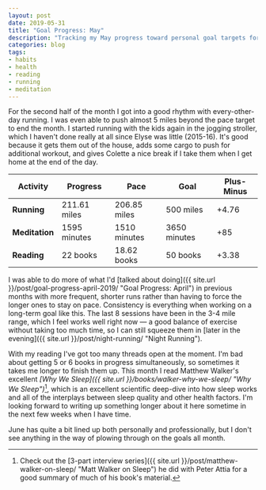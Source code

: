 ```yaml
---
layout: post
date: 2019-05-31
title: "Goal Progress: May"
description: "Tracking my May progress toward personal goal targets for the year."
categories: blog
tags:
- habits
- health
- reading
- running
- meditation
---
```


For the second half of the month I got into a good rhythm with every-other-day running. I was even able to push almost 5 miles beyond the pace target to end the month. I started running with the kids again in the jogging stroller, which I haven't done really at all since Elyse was little (2015-16). It's good because it gets them out of the house, adds some cargo to push for additional workout, and gives Colette a nice break if I take them when I get home at the end of the day.

| Activity       | Progress     | Pace         | Goal         | Plus-Minus                       |
|----------------|--------------|--------------|--------------|----------------------------------|
| **Running**    | 211.61 miles | 206.85 miles | 500 miles    | <span class="green">+4.76</span> |
| **Meditation** | 1595 minutes | 1510 minutes | 3650 minutes | <span class="green">+85</span>   |
| **Reading**    | 22 books     | 18.62 books  | 50 books     | <span class="green">+3.38</span> |

I was able to do more of what I'd [talked about doing]({{ site.url }}/post/goal-progress-april-2019/ "Goal Progress: April") in previous months with more frequent, shorter runs rather than having to force the longer ones to stay on pace. Consistency is everything when working on a long-term goal like this. The last 8 sessions have been in the 3-4 mile range, which I feel works well right now — a good balance of exercise without taking too much time, so I can still squeeze them in [later in the evening]({{ site.url }}/post/night-running/ "Night Running").

With my reading I've got too many threads open at the moment. I'm bad about getting 5 or 6 books in progress simultaneously, so sometimes it takes me longer to finish them up. This month I read Matthew Walker's excellent _[Why We Sleep]({{ site.url }}/books/walker-why-we-sleep/ "Why We Sleep")_[^mattwalker], which is an excellent scientific deep-dive into how sleep works and all of the interplays between sleep quality and other health factors. I'm looking forward to writing up something longer about it here sometime in the next few weeks when I have time.

June has quite a bit lined up both personally and professionally, but I don't see anything in the way of plowing through on the goals all month.

[^mattwalker]: Check out the [3-part interview series]({{ site.url }}/post/matthew-walker-on-sleep/ "Matt Walker on Sleep") he did with Peter Attia for a good summary of much of his book's material.

